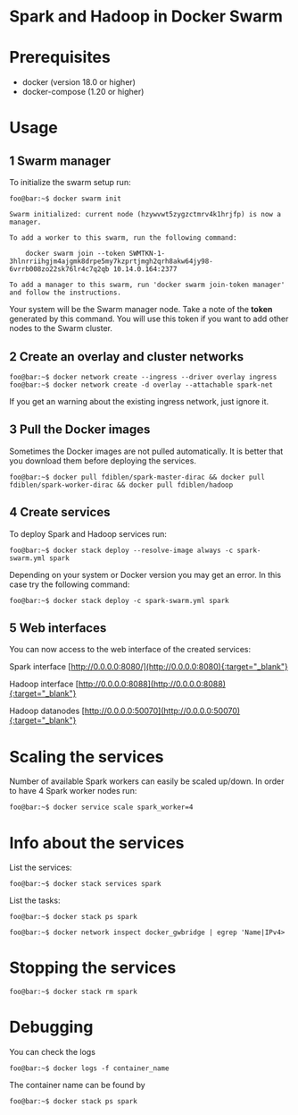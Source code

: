 # Spark and Hadoop in Docker Swarm

# Prerequisites
 - docker (version 18.0 or higher)
 - docker-compose (1.20 or higher)

# Usage
## 1 Swarm manager
To initialize the swarm setup run:
```console
foo@bar:~$ docker swarm init

Swarm initialized: current node (hzywvwt5zygzctmrv4k1hrjfp) is now a manager.

To add a worker to this swarm, run the following command:

    docker swarm join --token SWMTKN-1-3hlnrriihgjm4ajgmk8drpe5my7kzprtjmgh2qrh8akw64jy98-6vrrb008zo22sk76lr4c7q2qb 10.14.0.164:2377

To add a manager to this swarm, run 'docker swarm join-token manager' and follow the instructions.
```

Your system will be the Swarm manager node. Take a note of the **token** generated by this command. You will use this token if you want to add other nodes to the Swarm cluster.


## 2 Create an overlay and cluster networks
```console
foo@bar:~$ docker network create --ingress --driver overlay ingress
foo@bar:~$ docker network create -d overlay --attachable spark-net
```
If you get an warning about the existing ingress network, just ignore it.

## 3 Pull the Docker images
Sometimes the Docker images are not pulled automatically. It is better that you download them before deploying the services.
```console
foo@bar:~$ docker pull fdiblen/spark-master-dirac && docker pull fdiblen/spark-worker-dirac && docker pull fdiblen/hadoop  
```

## 4 Create services
To deploy Spark and Hadoop services run:
```console
foo@bar:~$ docker stack deploy --resolve-image always -c spark-swarm.yml spark
```
Depending on your system or Docker version you may get an error. In this case try the following command:
```console
foo@bar:~$ docker stack deploy -c spark-swarm.yml spark
```

## 5 Web interfaces
You can now access to the web interface of the created services:

Spark interface [http://0.0.0.0:8080/](http://0.0.0.0:8080){:target="_blank"}

Hadoop interface [http://0.0.0.0:8088](http://0.0.0.0:8088){:target="_blank"}

Hadoop datanodes [http://0.0.0.0:50070](http://0.0.0.0:50070){:target="_blank"}



# Scaling the services
Number of available Spark workers can easily be scaled up/down. In order to have 4 Spark worker nodes run:
```console
foo@bar:~$ docker service scale spark_worker=4
```

# Info about the services
List the services:
```console
foo@bar:~$ docker stack services spark
```
List the tasks:
```console
foo@bar:~$ docker stack ps spark
```
```console
foo@bar:~$ docker network inspect docker_gwbridge | egrep 'Name|IPv4>
```

# Stopping the services
```console
foo@bar:~$ docker stack rm spark
```

# Debugging

You can check the logs
```console
foo@bar:~$ docker logs -f container_name
```

The container name can be found by
```console
foo@bar:~$ docker stack ps spark
```
